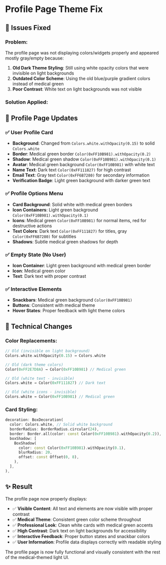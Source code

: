 # Profile Page Theme Fix

## 🔧 Issues Fixed

### Problem:
The profile page was not displaying colors/widgets properly and appeared mostly gray/empty because:
1. **Old Dark Theme Styling**: Still using white opacity colors that were invisible on light backgrounds
2. **Outdated Color Scheme**: Using the old blue/purple gradient colors instead of medical green
3. **Poor Contrast**: White text on light backgrounds was not visible

### Solution Applied:

## 🎨 Profile Page Updates

### ✅ **User Profile Card**
- **Background**: Changed from `Colors.white.withOpacity(0.15)` to solid `Colors.white`
- **Border**: Medical green border `Color(0xFF10B981).withOpacity(0.2)`
- **Shadow**: Medical green shadow `Color(0xFF10B981).withOpacity(0.1)`
- **Avatar**: Medical green background `Color(0xFF10B981)` with white text
- **Name Text**: Dark text `Color(0xFF111827)` for high contrast
- **Email Text**: Gray text `Color(0xFF6B7280)` for secondary information
- **Verification Badge**: Light green background with darker green text

### ✅ **Profile Options Menu**
- **Card Background**: Solid white with medical green borders
- **Icon Containers**: Light green background `Color(0xFF10B981).withOpacity(0.1)`
- **Icons**: Medical green `Color(0xFF10B981)` for normal items, red for destructive actions
- **Text Colors**: Dark text `Color(0xFF111827)` for titles, gray `Color(0xFF6B7280)` for subtitles
- **Shadows**: Subtle medical green shadows for depth

### ✅ **Empty State (No User)**
- **Icon Container**: Light green background with medical green border
- **Icon**: Medical green color
- **Text**: Dark text with proper contrast

### ✅ **Interactive Elements**
- **Snackbars**: Medical green background `Color(0xFF10B981)`
- **Buttons**: Consistent with medical theme
- **Hover States**: Proper feedback with light theme colors

## 🎯 Technical Changes

### Color Replacements:
```dart
// Old (invisible on light background)
Colors.white.withOpacity(0.15) → Colors.white

// Old (dark theme colors)
Color(0xFF2E7D8A) → Color(0xFF10B981) // Medical green

// Old (white text - invisible)
Colors.white → Color(0xFF111827) // Dark text

// Old (white icons - invisible)  
Colors.white → Color(0xFF10B981) // Medical green
```

### Card Styling:
```dart
decoration: BoxDecoration(
  color: Colors.white, // Solid white background
  borderRadius: BorderRadius.circular(24),
  border: Border.all(color: const Color(0xFF10B981).withOpacity(0.2)),
  boxShadow: [
    BoxShadow(
      color: const Color(0xFF10B981).withOpacity(0.1),
      blurRadius: 20,
      offset: const Offset(0, 8),
    ),
  ],
),
```

## ✨ Result

The profile page now properly displays:
- ✅ **Visible Content**: All text and elements are now visible with proper contrast
- ✅ **Medical Theme**: Consistent green color scheme throughout
- ✅ **Professional Look**: Clean white cards with medical green accents
- ✅ **High Contrast**: Dark text on light backgrounds for accessibility
- ✅ **Interactive Feedback**: Proper button states and snackbar colors
- ✅ **User Information**: Profile data displays correctly with readable styling

The profile page is now fully functional and visually consistent with the rest of the medical-themed light UI.
